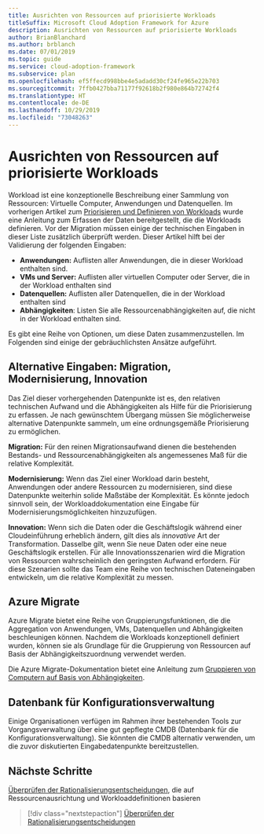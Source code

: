 ```yaml
---
title: Ausrichten von Ressourcen auf priorisierte Workloads
titleSuffix: Microsoft Cloud Adoption Framework for Azure
description: Ausrichten von Ressourcen auf priorisierte Workloads
author: BrianBlanchard
ms.author: brblanch
ms.date: 07/01/2019
ms.topic: guide
ms.service: cloud-adoption-framework
ms.subservice: plan
ms.openlocfilehash: ef5ffecd998bbe4e5adadd30cf24fe965e22b703
ms.sourcegitcommit: 7ffb0427bba71177f92618b2f980e864b72742f4
ms.translationtype: HT
ms.contentlocale: de-DE
ms.lasthandoff: 10/29/2019
ms.locfileid: "73048263"
---
```

# <a name="align-assets-to-prioritized-workloads"></a>Ausrichten von Ressourcen auf priorisierte Workloads

Workload ist eine konzeptionelle Beschreibung einer Sammlung von Ressourcen: Virtuelle Computer, Anwendungen und Datenquellen. Im vorherigen Artikel zum [Priorisieren und Definieren von Workloads](./workloads.md) wurde eine Anleitung zum Erfassen der Daten bereitgestellt, die die Workloads definieren. Vor der Migration müssen einige der technischen Eingaben in dieser Liste zusätzlich überprüft werden. Dieser Artikel hilft bei der Validierung der folgenden Eingaben:

- **Anwendungen:** Auflisten aller Anwendungen, die in dieser Workload enthalten sind.
- **VMs und Server:** Auflisten aller virtuellen Computer oder Server, die in der Workload enthalten sind
- **Datenquellen:** Auflisten aller Datenquellen, die in der Workload enthalten sind
- **Abhängigkeiten**: Listen Sie alle Ressourcenabhängigkeiten auf, die nicht in der Workload enthalten sind.

Es gibt eine Reihe von Optionen, um diese Daten zusammenzustellen. Im Folgenden sind einige der gebräuchlichsten Ansätze aufgeführt.

## <a name="alternative-inputs-migrate-modernize-innovate"></a>Alternative Eingaben: Migration, Modernisierung, Innovation

Das Ziel dieser vorhergehenden Datenpunkte ist es, den relativen technischen Aufwand und die Abhängigkeiten als Hilfe für die Priorisierung zu erfassen. Je nach gewünschtem Übergang müssen Sie möglicherweise alternative Datenpunkte sammeln, um eine ordnungsgemäße Priorisierung zu ermöglichen.

**Migration:** Für den reinen Migrationsaufwand dienen die bestehenden Bestands- und Ressourcenabhängigkeiten als angemessenes Maß für die relative Komplexität.

**Modernisierung:** Wenn das Ziel einer Workload darin besteht, Anwendungen oder andere Ressourcen zu modernisieren, sind diese Datenpunkte weiterhin solide Maßstäbe der Komplexität. Es könnte jedoch sinnvoll sein, der Workloaddokumentation eine Eingabe für Modernisierungsmöglichkeiten hinzuzufügen.

**Innovation:** Wenn sich die Daten oder die Geschäftslogik während einer Cloudeinführung erheblich ändern, gilt dies als *innovative* Art der Transformation. Dasselbe gilt, wenn Sie neue Daten oder eine neue Geschäftslogik erstellen. Für alle Innovationsszenarien wird die Migration von Ressourcen wahrscheinlich den geringsten Aufwand erfordern. Für diese Szenarien sollte das Team eine Reihe von technischen Dateneingaben entwickeln, um die relative Komplexität zu messen.

## <a name="azure-migrate"></a>Azure Migrate

Azure Migrate bietet eine Reihe von Gruppierungsfunktionen, die die Aggregation von Anwendungen, VMs, Datenquellen und Abhängigkeiten beschleunigen können. Nachdem die Workloads konzeptionell definiert wurden, können sie als Grundlage für die Gruppierung von Ressourcen auf Basis der Abhängigkeitszuordnung verwendet werden.

Die Azure Migrate-Dokumentation bietet eine Anleitung zum [Gruppieren von Computern auf Basis von Abhängigkeiten](https://docs.microsoft.com/azure/migrate/how-to-create-group-machine-dependencies).

## <a name="configuration-management-database"></a>Datenbank für Konfigurationsverwaltung

Einige Organisationen verfügen im Rahmen ihrer bestehenden Tools zur Vorgangsverwaltung über eine gut gepflegte CMDB (Datenbank für die Konfigurationsverwaltung). Sie könnten die CMDB alternativ verwenden, um die zuvor diskutierten Eingabedatenpunkte bereitzustellen.

## <a name="next-steps"></a>Nächste Schritte

[Überprüfen der Rationalisierungsentscheidungen](./review-rationalization.md), die auf Ressourcenausrichtung und Workloaddefinitionen basieren

> [!div class="nextstepaction"]
> [Überprüfen der Rationalisierungsentscheidungen](./review-rationalization.md)
